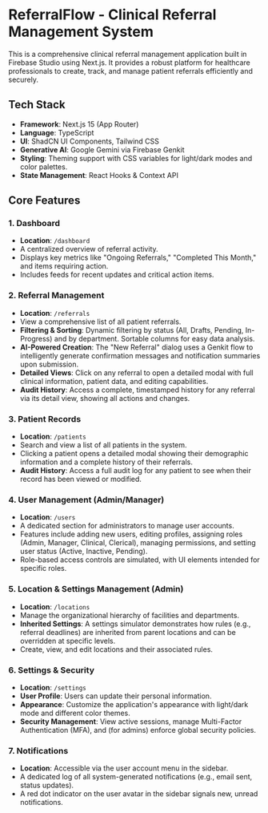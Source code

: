 # ReferralFlow - Clinical Referral Management System

This is a comprehensive clinical referral management application built in Firebase Studio using Next.js. It provides a robust platform for healthcare professionals to create, track, and manage patient referrals efficiently and securely.

## Tech Stack

- **Framework**: Next.js 15 (App Router)
- **Language**: TypeScript
- **UI**: ShadCN UI Components, Tailwind CSS
- **Generative AI**: Google Gemini via Firebase Genkit
- **Styling**: Theming support with CSS variables for light/dark modes and color palettes.
- **State Management**: React Hooks & Context API

## Core Features

### 1. Dashboard
- **Location**: `/dashboard`
- A centralized overview of referral activity.
- Displays key metrics like "Ongoing Referrals," "Completed This Month," and items requiring action.
- Includes feeds for recent updates and critical action items.

### 2. Referral Management
- **Location**: `/referrals`
- View a comprehensive list of all patient referrals.
- **Filtering & Sorting**: Dynamic filtering by status (All, Drafts, Pending, In-Progress) and by department. Sortable columns for easy data analysis.
- **AI-Powered Creation**: The "New Referral" dialog uses a Genkit flow to intelligently generate confirmation messages and notification summaries upon submission.
- **Detailed Views**: Click on any referral to open a detailed modal with full clinical information, patient data, and editing capabilities.
- **Audit History**: Access a complete, timestamped history for any referral via its detail view, showing all actions and changes.

### 3. Patient Records
- **Location**: `/patients`
- Search and view a list of all patients in the system.
- Clicking a patient opens a detailed modal showing their demographic information and a complete history of their referrals.
- **Audit History**: Access a full audit log for any patient to see when their record has been viewed or modified.

### 4. User Management (Admin/Manager)
- **Location**: `/users`
- A dedicated section for administrators to manage user accounts.
- Features include adding new users, editing profiles, assigning roles (Admin, Manager, Clinical, Clerical), managing permissions, and setting user status (Active, Inactive, Pending).
- Role-based access controls are simulated, with UI elements intended for specific roles.

### 5. Location & Settings Management (Admin)
- **Location**: `/locations`
- Manage the organizational hierarchy of facilities and departments.
- **Inherited Settings**: A settings simulator demonstrates how rules (e.g., referral deadlines) are inherited from parent locations and can be overridden at specific levels.
- Create, view, and edit locations and their associated rules.

### 6. Settings & Security
- **Location**: `/settings`
- **User Profile**: Users can update their personal information.
- **Appearance**: Customize the application's appearance with light/dark mode and different color themes.
- **Security Management**: View active sessions, manage Multi-Factor Authentication (MFA), and (for admins) enforce global security policies.

### 7. Notifications
- **Location**: Accessible via the user account menu in the sidebar.
- A dedicated log of all system-generated notifications (e.g., email sent, status updates).
- A red dot indicator on the user avatar in the sidebar signals new, unread notifications.

